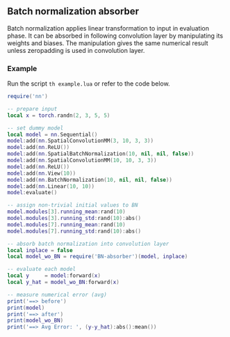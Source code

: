 ## Batch normalization absorber

Batch normalization applies linear transformation to input in evaluation phase.
It can be absorbed in following convolution layer by manipulating its weights and biases.
The manipulation gives the same numerical result unless zeropadding is used in convolution layer.


### Example

Run the script `th example.lua` or refer to the code below.

```lua
require('nn')

-- prepare input
local x = torch.randn(2, 3, 5, 5)

-- set dummy model
local model = nn.Sequential()
model:add(nn.SpatialConvolutionMM(3, 10, 3, 3))
model:add(nn.ReLU())
model:add(nn.SpatialBatchNormalization(10, nil, nil, false))
model:add(nn.SpatialConvolutionMM(10, 10, 3, 3))
model:add(nn.ReLU())
model:add(nn.View(10))
model:add(nn.BatchNormalization(10, nil, nil, false))
model:add(nn.Linear(10, 10))
model:evaluate()

-- assign non-trivial initial values to BN
model.modules[3].running_mean:rand(10)
model.modules[3].running_std:rand(10):abs()
model.modules[7].running_mean:rand(10)
model.modules[7].running_std:rand(10):abs()

-- absorb batch normalization into convolution layer
local inplace = false
local model_wo_BN = require('BN-absorber')(model, inplace)

-- evaluate each model
local y     = model:forward(x)
local y_hat = model_wo_BN:forward(x)

-- measure numerical error (avg)
print('==> before')
print(model)
print('==> after')
print(model_wo_BN)
print('==> Avg Error: ', (y-y_hat):abs():mean())
```
